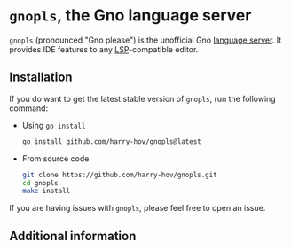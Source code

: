 # `gnopls`, the Gno language server

`gnopls` (pronounced "Gno please") is the unofficial Gno [language server]. It provides IDE features to any [LSP]-compatible editor.

## Installation

If you do want to get the latest stable version of `gnopls`, run the following
command:

- Using `go install`
    ```sh
    go install github.com/harry-hov/gnopls@latest
    ```

- From source code
    ```sh
    git clone https://github.com/harry-hov/gnopls.git
    cd gnopls
    make install
    ```

If you are having issues with `gnopls`, please feel free to open an issue.

## Additional information

[language server]: https://langserver.org
[LSP]: https://microsoft.github.io/language-server-protocol/
